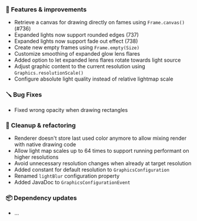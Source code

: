 ### 🚀 Features & improvements

- Retrieve a canvas for drawing directly on fames using `Frame.canvas()` (#736)
- Expanded lights now support rounded edges (737)
- Expanded lights now support fade out effect (738)
- Create new empty frames using `Frame.empty(Size)`
- Customize smoothing of expanded glow lens flares
- Added option to let expanded lens flares rotate towards light source 
- Adjust graphic content to the current resolution using `Graphics.resolutionScale()`
- Configure absolute light quality instead of relative lightmap scale

### 🪛 Bug Fixes

- Fixed wrong opacity when drawing rectangles

### 🧽 Cleanup & refactoring

- Renderer doesn't store last used color anymore to allow mixing render with native drawing code
- Allow light map scales up to 64 times to support running performant on higher resolutions
- Avoid unnecessary resolution changes when already at target resolution
- Added constant for default resolution to `GraphicsConfiguration`
- Renamed `lightBlur` configuration property
- Added JavaDoc to `GraphicsConfigurationEvent`

### 📦 Dependency updates

- ...